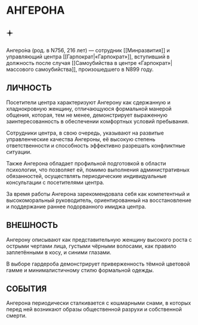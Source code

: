 # АНГЕРОНА

## 🟄

Ангеро́на (род. в N756, 216 лет) — сотрудник [[Минразвития]] и управляющий центра [[Гарпократ|«Гарпократ»]], вступивший в должность после случая [[Самоубийства в центре «Гарпократ»|массового самоубийства]], произошедшего в N899 году.

## ЛИЧНОСТЬ

Посетители центра характеризуют Ангерону как сдержанную и хладнокровную женщину, отличающуюся формальной манерой общения, которая, тем не менее, демонстрирует выраженную заинтересованность в обеспечении комфортных условий пребывания.

Сотрудники центра, в свою очередь, указывают на развитые управленческие качества Ангероны, её высокую степень ответственности и способность эффективно разрешать конфликтные ситуации.

Также Ангерона обладает профильной подготовкой в области психологии, что позволяет ей, помимо выполнения административных обязанностей, осуществлять периодические индивидуальные консультации с посетителями центра.

За время работы Ангерона зарекомендовала себя как компетентный и высокоморальный руководитель, ориентированный на восстановление и поддержание раннее подорванного имиджа центра.

## ВНЕШНОСТЬ

Ангерону описывают как представительную женщину высокого роста с острыми чертами лица, густыми чёрными волосами, как правило заплетёнными в косу, и синими глазами.

В выборе гардероба демонстрирует приверженность тёмной цветовой гамме и минималистичному стилю формальной одежды.

## СОБЫТИЯ

Ангерона периодически сталкивается с кошмарными снами, в которых перед ней возникают образы общественной разрухи и собственной смерти. 